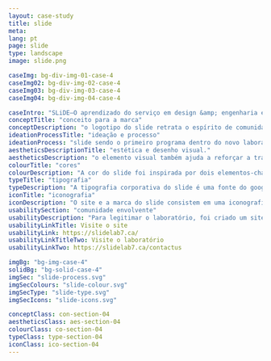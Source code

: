 ```yaml
---
layout: case-study
title: slide
meta:
lang: pt
page: slide
type: landscape
image: slide.png

caseImg: bg-div-img-01-case-4
caseImg02: bg-div-img-02-case-4
caseImg03: bg-div-img-03-case-4
caseImg04: bg-div-img-04-case-4

caseIntro: "SLiDE–O aprendizado do serviço em design &amp; engenharia é um elemento-chave da resposta da Faculdade Algonquin para um relatório de 2017, recodificando a iniciativa para maximizar a capacidade das instituições de ensino avançado para construir o trabalho social de campo para as comunidades canadenses. SLiDE estina-se a aproveitar os talentos dos alunos das Escolas de Mídia e Design e Tecnologia Avançada, da Faculdade Algonquin, para oferecer suporte a organizações de base comunitária na área de tecnologia digital."
conceptTitle: "conceito para a marca"
conceptDescription: "o logotipo do slide retrata o espírito de comunidade que os clientes apreciam em uma agência social competente. Uma que reflita comunidade, parceria e movimento em direção à mudança e ao futuro"
ideationProcessTitle: "ideação e processo"
ideationProcess: "slide sendo o primeiro programa dentro do novo laboratório de inovação social da Faculdade Algonquin, a marca foi projetada para representar o fluxo e a transição do desenvolvimento dentro de nossa comunidade, com cores brilhantes e estrutura visual dos logos explorando o movimento e a transição através da mistura de cores"
aestheticsDescriptionTitle: "estética e desenho visual."
aestheticsDescription: "o elemento visual também ajuda a reforçar a transição progressiva que representa a inovação e a direção que a organização está tomando. Esse sinal transimite a sensação e o movimento dentro do logotipo implicam que a SLiDE ajudará a impulsionar os clientes para os destinos desejados e soluções precisas para solução de problemas"
colourTitle: "cores"
colourDescription: "A cor do slide foi inspirada por dois elementos-chave, a comunidade e os alunos que fazem slide. A cor vermelha, inspirada no sofá vermelho de Stanford, representa o laboratório de inovação social e todos os alunos envolvidos nesse movimento social, o amarelo representa a comunidade de Ottawa. O degradê entre as duas cores representa o movimento social e a mudança que está acontecendo por causa da colaboração e dos esforços do laboratório e dos alunos do SLiDE"
typeTitle: "tipografia"
typeDescription: "A tipografia corporativa do slide é uma fonte do google sourced chamada source sans. Esta fonte simboliza força; o peso da fonte ajuda a estabelecer presença e profissionalismo que é esperado de uma empresa social"
iconTitle: "iconografia"
iconDescription: "O site e a marca do slide consistem em uma iconografia personalizada simples. O uso de tons de cinza e contorno é para representar o estado atual da comunidade e as cores de destaque são para representar os setores que o aluno do slide e o laboratório de inovação social estão chegando para fornecer soluções"
usabilitySection: "comunidade envolvente"
usabilityDescription: "Para legitimar o laboratório, foi criado um site para ajudar a dar nome ao slide e criar um canal para os membros e empresas da comunidade visitarem e aprenderem mais sobre o aprendizado de serviços."
usabilityLinkTitle: Visite o site
usabilityLink: https://slidelab7.ca/
usabilityLinkTitleTwo: Visite o laboratório
usabilityLinkTwo: https://slidelab7.ca/contactus

imgBg: "bg-img-case-4"
solidBg: "bg-solid-case-4"
imgSec: "slide-process.svg"
imgSecColours: "slide-colour.svg"
imgSecType: "slide-type.svg"
imgSecIcons: "slide-icons.svg"

conceptClass: con-section-04
aestheticsClass: aes-section-04
colourClass: co-section-04
typeClass: type-section-04
iconClass: ico-section-04
---
```

